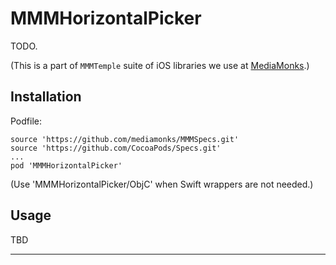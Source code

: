 # MMMHorizontalPicker

TODO.

(This is a part of `MMMTemple` suite of iOS libraries we use at [MediaMonks](https://www.mediamonks.com/).)

## Installation

Podfile:

```
source 'https://github.com/mediamonks/MMMSpecs.git'
source 'https://github.com/CocoaPods/Specs.git'
...
pod 'MMMHorizontalPicker'
```

(Use 'MMMHorizontalPicker/ObjC' when Swift wrappers are not needed.)

## Usage

TBD

---
